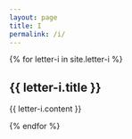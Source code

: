 ```yaml
---
layout: page
title: I
permalink: /i/
---
```

{% for letter-i in site.letter-i %}
<h2>{{ letter-i.title }}</h2>

{{ letter-i.content }}

{% endfor %}